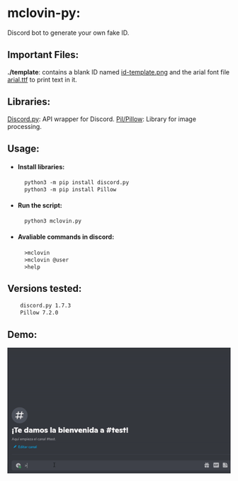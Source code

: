 # mclovin-py:
Discord bot to generate your own fake ID.

## Important Files:
**./template**: contains a blank ID named [id-template.png](https://github.com/XLXXLXTX/mclovin-py/blob/main/template/id-template.png "id-template.png") and the arial font file [arial.ttf](https://github.com/XLXXLXTX/mclovin-py/blob/main/template/arial.ttf "arial.ttf") to print text in it.

## Libraries:
[Discord.py](https://discordpy.readthedocs.io): API wrapper for Discord.
[Pil/Pillow](https://pypi.org/project/Pillow): Library for image processing.

## Usage:
* #### Install libraries:
        python3 -m pip install discord.py
		python3 -m pip install Pillow
* #### Run the script:
        python3 mclovin.py
* #### Avaliable commands in discord:
        >mclovin
        >mclovin @user
        >help
## Versions tested: 
        discord.py 1.7.3
		Pillow 7.2.0
## Demo:
![](demo.gif)
